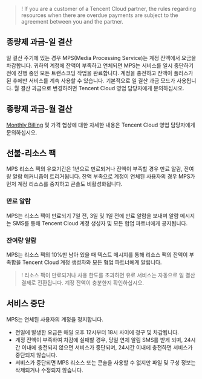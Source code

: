 >! If you are a customer of a Tencent Cloud partner, the rules regarding resources when there are overdue payments are subject to the agreement between you and the partner.

## 종량제 과금-일 결산
일 결산 주기에 있는 경우 MPS(Media Processing Service)는 계정 잔액에서 요금을 차감합니다. 귀하의 계정에 잔액이 부족하고 연체되면 MPS는 서비스를 일시 중단하기 전에 진행 중인 모든 트랜스코딩 작업을 완료합니다. 계정을 충전하고 잔액이 플러스가 된 후에만 서비스를 계속 사용할 수 있습니다. 기본적으로 일 결산 과금 모드가 사용됩니다. 월 결산 과금으로 변경하려면 Tencent Cloud 영업 담당자에게 문의하십시오.

## 종량제 과금-월 결산
[Monthly Billing](https://intl.cloud.tencent.com/document/product/1041/33478#month) 및 가격 협상에 대한 자세한 내용은 Tencent Cloud 영업 담당자에게 문의하십시오.

## 선불-리소스 팩
MPS 리소스 팩의 유효기간은 1년으로 만료되거나 잔액이 부족할 경우 만료 알람, 잔여량 알람 메커니즘이 트리거됩니다. 잔액 부족으로 계정이 연체된 사용자의 경우 MPS가 먼저 계정 리소스를 중지하고 콘솔도 비활성화됩니다.

### 만료 알람
MPS는 리소스 팩이 만료되기 7일 전, 3일 및 1일 전에 만료 알람을 보내며 알람 메시지는 SMS를 통해 Tencent Cloud 계정 생성자 및 모든 협업 파트너에게 공지됩니다.

### 잔여량 알람
MPS는 리소스 팩의 10%만 남아 있을 때 텍스트 메시지를 통해 리소스 팩의 잔액이 부족함을 Tencent Cloud 계정 생성자와 모든 협업 파트너에게 알립니다.
>!  리소스 팩이 만료되거나 사용 한도를 초과하면 유료 서비스는 자동으로 일 결산 결제로 전환됩니다. 계정 잔액이 충분한지 확인하십시오.

## 서비스 중단
MPS는 연체된 사용자의 계정을 정지합니다.
+ 전일에 발생한 요금은 매일 오후 12시부터 18시 사이에 청구 및 차감됩니다.
+ 계정 잔액이 부족하여 차감에 실패할 경우, 당일 연체 알림 SMS를 받게 되며, 24시간 이내에 충전되지 않으면 서비스가 중단되며, 24시간 이내에 충전하면 서비스가 중단되지 않습니다.
+ 서비스가 중단되면 MPS 리소스 또는 콘솔을 사용할 수 없지만 파일 및 구성 정보는 삭제되거나 수정되지 않습니다.
